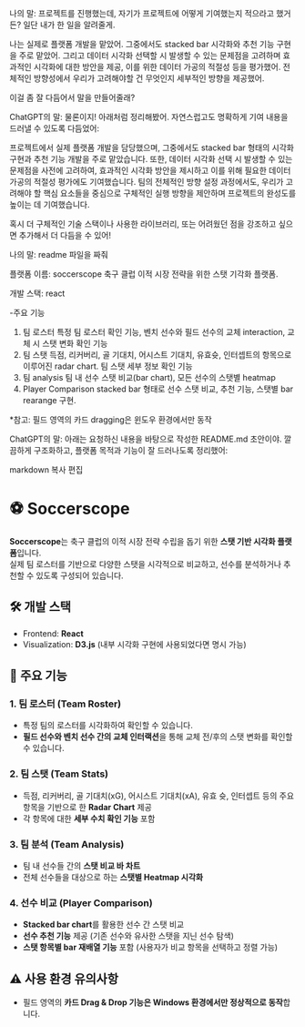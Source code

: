 나의 말:
프로젝트를 진행했는데, 자기가 프로젝트에 어떻게 기여했는지 적으라고 했거든?
일단 내가 한 일을 알려줄게.

나는 실제로 플랫폼 개발을 맡았어. 그중에서도 stacked bar 시각화와 추천 기능 구현을 주로 맡았어. 그리고 데이터 시각화 선택할 시 발생할 수 있는 문제점을 고려하며 효과적인 시각화에 대한 방안을 제공, 이를 위한 데이터 가공의 적절성 등을 평가했어. 전체적인 방향성에서 우리가 고려해야할 건 무엇인지 세부적인 방향을 제공했어.

이걸 좀 잘 다듬어서 말을 만들어줄래?


ChatGPT의 말:
물론이지! 아래처럼 정리해봤어. 자연스럽고도 명확하게 기여 내용을 드러낼 수 있도록 다듬었어:

프로젝트에서 실제 플랫폼 개발을 담당했으며, 그중에서도 stacked bar 형태의 시각화 구현과 추천 기능 개발을 주로 맡았습니다. 또한, 데이터 시각화 선택 시 발생할 수 있는 문제점을 사전에 고려하여, 효과적인 시각화 방안을 제시하고 이를 위해 필요한 데이터 가공의 적절성 평가에도 기여했습니다. 팀의 전체적인 방향 설정 과정에서도, 우리가 고려해야 할 핵심 요소들을 중심으로 구체적인 실행 방향을 제안하며 프로젝트의 완성도를 높이는 데 기여했습니다.

혹시 더 구체적인 기술 스택이나 사용한 라이브러리, 또는 어려웠던 점을 강조하고 싶으면 추가해서 더 다듬을 수 있어!







나의 말:
readme 파일을 짜줘

플랫폼 이름: soccerscope
축구 클럽 이적 시장 전략을 위한 스탯 기각화 플랫폼.

개발 스택: react

-주요 기능
1. 팀 로스터
특정 팀 로스터 확인 기능, 벤치 선수와 필드 선수의 교체 interaction, 교체 시 스탯 변화 확인 기능
2. 팀 스탯
득점, 리커버리, 골 기대치, 어시스트 기대치, 유효슛, 인터셉트의 항목으로 이루어진 radar chart. 팀 스탯 세부 정보 확인 기능
3. 팀 analysis
팀 내 선수 스탯 비교(bar chart), 모든 선수의 스탯별 heatmap
4. Player Comparison
stacked bar 형태로 선수 스탯 비교, 추천 기능, 스탯별 bar rearange 구현.

*참고: 필드 영역의 카드 dragging은 윈도우 환경에서만 동작


ChatGPT의 말:
아래는 요청하신 내용을 바탕으로 작성한 README.md 초안이야. 깔끔하게 구조화하고, 플랫폼 목적과 기능이 잘 드러나도록 정리했어:

markdown
복사
편집
# ⚽️ Soccerscope

**Soccerscope**는 축구 클럽의 이적 시장 전략 수립을 돕기 위한 **스탯 기반 시각화 플랫폼**입니다.  
실제 팀 로스터를 기반으로 다양한 스탯을 시각적으로 비교하고, 선수를 분석하거나 추천할 수 있도록 구성되어 있습니다.

## 🛠 개발 스택

- Frontend: **React**
- Visualization: **D3.js** (내부 시각화 구현에 사용되었다면 명시 가능)

## 🔑 주요 기능

### 1. 팀 로스터 (Team Roster)
- 특정 팀의 로스터를 시각화하여 확인할 수 있습니다.
- **필드 선수와 벤치 선수 간의 교체 인터랙션**을 통해 교체 전/후의 스탯 변화를 확인할 수 있습니다.

### 2. 팀 스탯 (Team Stats)
- 득점, 리커버리, 골 기대치(xG), 어시스트 기대치(xA), 유효 슛, 인터셉트 등의 주요 항목을 기반으로 한 **Radar Chart** 제공
- 각 항목에 대한 **세부 수치 확인 기능** 포함

### 3. 팀 분석 (Team Analysis)
- 팀 내 선수들 간의 **스탯 비교 바 차트**
- 전체 선수들을 대상으로 하는 **스탯별 Heatmap 시각화**

### 4. 선수 비교 (Player Comparison)
- **Stacked bar chart**를 활용한 선수 간 스탯 비교
- **선수 추천 기능** 제공 (기존 선수와 유사한 스탯을 지닌 선수 탐색)
- **스탯 항목별 bar 재배열 기능** 포함 (사용자가 비교 항목을 선택하고 정렬 가능)

## ⚠️ 사용 환경 유의사항

- 필드 영역의 **카드 Drag & Drop 기능은 Windows 환경에서만 정상적으로 동작**합니다.
